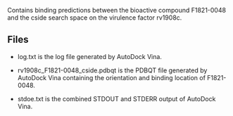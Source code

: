 Contains binding predictions between the bioactive compound F1821-0048 and the cside search space on the virulence factor rv1908c.

## Files

- log.txt is the log file generated by AutoDock Vina.

- rv1908c_F1821-0048_cside.pdbqt is the PDBQT file generated by AutoDock Vina containing the orientation and binding location of F1821-0048.

- stdoe.txt is the combined STDOUT and STDERR output of AutoDock Vina.

